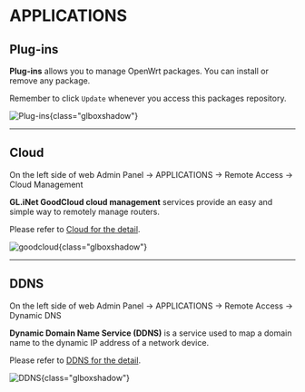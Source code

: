 # APPLICATIONS

## Plug-ins

**Plug-ins** allows you to manage OpenWrt packages. You can install or remove any package. 

Remember to click `Update` whenever you access this packages repository.

![Plug-ins](https://static.gl-inet.com/docs/en/3/setup/gl-sf1200/applications/plug-ins_sf1200.png){class="glboxshadow"}

---

## Cloud

On the left side of web Admin Panel -> APPLICATIONS -> Remote Access -> Cloud Management

**GL.iNet GoodCloud cloud management** services provide an easy and simple way to remotely manage routers. 

Please refer to [Cloud for the detail](../../tutorials/cloud.md).

![goodcloud](https://static.gl-inet.com/docs/en/3/setup/share/applications/cloud.png){class="glboxshadow"}

---

## DDNS

On the left side of web Admin Panel -> APPLICATIONS -> Remote Access -> Dynamic DNS

**Dynamic Domain Name Service (DDNS)** is a service used to map a domain name to the dynamic IP address of a network device. 

Please refer to [DDNS for the detail](../../tutorials/ddns.md).

![DDNS](https://static.gl-inet.com/docs/en/3/setup/share/applications/ddns.png){class="glboxshadow"}
